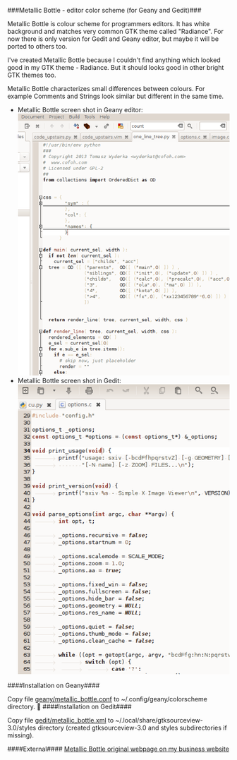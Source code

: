###Metallic Bottle - editor color scheme (for Geany and Gedit)###

Metallic Bottle is colour scheme for programmers editors. It has white background and matches very common GTK theme called "Radiance". For now there is only version for Gedit and Geany editor, but maybe it will be ported to others too.

I've created Metallic Bottle because I couldn't find anything which looked good in my GTK theme - Radiance. But it should looks good in other bright GTK themes too.

Metallic Bottle characterizes small differences between colours. For example Comments and Strings look similar but different in the same time.

* Metallic Bottle screen shot in Geany editor:
![Metallic Bottle screen shot in Geany editor](screenshot-geany.png?raw=true)
* Metallic Bottle screen shot in Gedit:
![Metallic Bottle screen shot in Gedit](screenshot-gedit.png?raw=true)

####Installation on Geany####

Copy file [geany/metallic_bottle.conf](geany/metallic_bottle.conf) to ~/.config/geany/colorscheme directory.

####Installation on Gedit####

Copy file [gedit/metallic_bottle.xml](gedit/metallic_bottle.xml) to ~/.local/share/gtksourceview-3.0/styles directory (created gtksourceview-3.0 and styles subdirectories if missing).

####External####
[Metallic Bottle original webpage on my business website](http://www.cofoh.com/mettalic_bottle)


